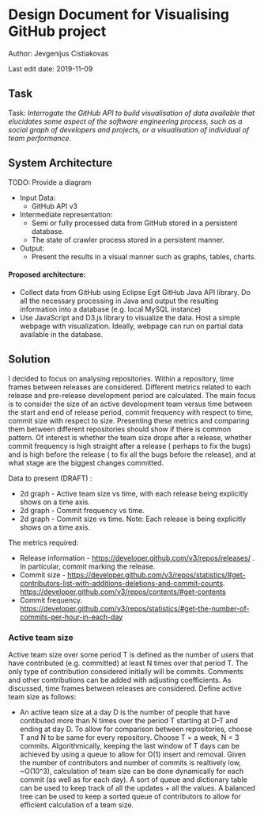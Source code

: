 # Design Document for Visualising GitHub project

Author: Jevgenijus Cistiakovas

Last edit date: 2019-11-09

## Task

Task: _Interrogate the GitHub API to build visualisation of data available that elucidates some aspect of the software engineering process, such as a social graph of developers and projects, or a visualisation of individual of team performance._


## System Architecture
TODO: Provide a diagram

 - Input Data: 
	 - GitHub API v3
 - Intermediate representation:
	 - Semi or fully processed data from GitHub stored in a persistent database. 
	 - The state of crawler process stored in a  persistent manner.
 - Output:
	 - Present the results in a visual manner such as graphs, tables, charts.

#### Proposed architecture:
 - Collect data from GitHub using Eclipse Egit GitHub Java API library. Do all the necessary processing in Java and output the resulting information into a database (e.g. local MySQL instance)
 - Use JavaScript and D3.js library to visualize the data. Host a simple webpage with visualization. Ideally, webpage can run on partial data available in the database.

## Solution
I decided to focus on analysing repositories. Within a repository, time frames between releases are considered. Different metrics related to each release and pre-release development period are calculated. The main focus is to consider the size of an active development team versus time between the start and end of release period, commit frequency with respect to time, commit size with respect to size. Presenting these metrics and comparing them between different repositories should show if there is common pattern. Of interest is whether the team size drops after a release, whether commit frequency is high straight after a release ( perhaps to fix the bugs) and is high before the release ( to fix all the bugs before the release), and at what stage are the biggest changes committed.

Data to present (DRAFT) :
 - 2d graph - Active team size vs time, with each release being explicitly shows on a time axis. 
 - 2d graph - Commit frequency vs time.
 - 2d graph - Commit size vs time.
Note: Each release is being explicitly shows on a time axis.

The metrics required:
- Release information - https://developer.github.com/v3/repos/releases/ . In particular, commit marking the release.
- Commit size - https://developer.github.com/v3/repos/statistics/#get-contributors-list-with-additions-deletions-and-commit-counts. https://developer.github.com/v3/repos/contents/#get-contents
- Commit frequency. https://developer.github.com/v3/repos/statistics/#get-the-number-of-commits-per-hour-in-each-day

### Active team size
Active team size over some period T is defined as the number of users that have contributed (e.g. committed) at least N times over that period T. The only type of contribution considered initially will be commits. Comments and other contributions can be added with adjusting coefficients. As discussed, time frames between releases are considered. 
Define active team size as follows:
- An active team size at a day D is the number of people that have contibuted more than N times over the period T starting at D-T and ending at day D. To allow for comparison between repositories, choose T and N to be same for every repository. Choose T = a week, N = 3 commits.
Algorithmically, keeping the last window of T days can be achieved by using a queue to allow for O(1) insert and removal. Given the number of contributors and number of commits is realtively low, ~O(10^3), calculation of team size can be done dynamically for each commit (as well as for each day). A sort of queue and dictionary table can be used to keep track of all the updates + all the values. A balanced tree can be used to keep a sorted queue of contributors to allow for efficient calculation of a team size.
